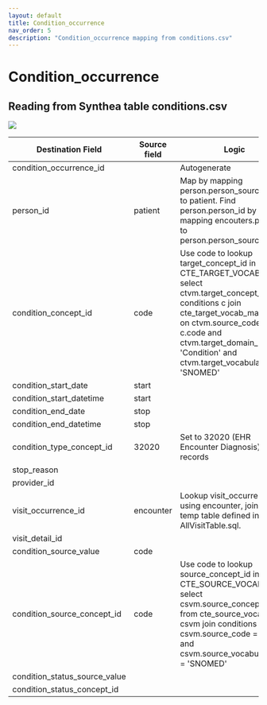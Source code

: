 ```yaml
---
layout: default
title: Condition_occurrence
nav_order: 5
description: "Condition_occurrence mapping from conditions.csv"
---
```


# Condition_occurrence

## Reading from Synthea table conditions.csv

![](syntheaETL_files/image2.png)

| Destination Field | Source field | Logic | Comment field |
| --- | --- | --- | --- |
| condition_occurrence_id |  |Autogenerate  |  |
| person_id | patient | Map by mapping person.person_source_value to patient.  Find person.person_id by mapping encouters.patient to person.person_source_value. |  |
| condition_concept_id | code | Use code to lookup target_concept_id in CTE_TARGET_VOCAB_MAP:    select ctvm.target_concept_id    from conditions c     join cte_target_vocab_map ctvm       on ctvm.source_code              = c.code     and ctvm.target_domain_id       = 'Condition'     and ctvm.target_vocabulary_id = 'SNOMED' |  |
| condition_start_date | start |  |  |
| condition_start_datetime | start |  |  |
| condition_end_date | stop |  |  |
| condition_end_datetime | stop |  |  |
| condition_type_concept_id |32020  |Set to 32020 (EHR Encounter Diagnosis) for all records | |
| stop_reason |  |  |  |
| provider_id |  |  |  |
| visit_occurrence_id | encounter | Lookup visit_occurrence_id using encounter, joining to temp table defined in AllVisitTable.sql. |  |
| visit_detail_id |  |  |  |
| condition_source_value | code |  |  |
| condition_source_concept_id | code | Use code to lookup source_concept_id in CTE_SOURCE_VOCAB_MAP:     select csvm.source_concept_id     from cte_source_vocab_map csvm      join conditions c        on csvm.source_code                 = c.code      and csvm.source_vocabulary_id  = 'SNOMED' |  |
| condition_status_source_value |  |  |  |
| condition_status_concept_id |  |  |  |
